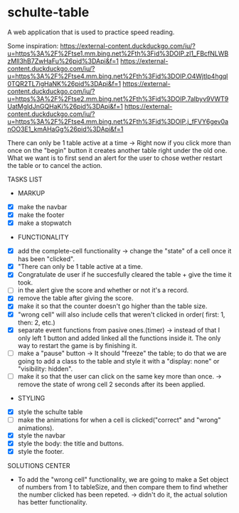 # schulte-table
A web application that is used to practice speed reading.

Some inspiration:
https://external-content.duckduckgo.com/iu/?u=https%3A%2F%2Ftse1.mm.bing.net%2Fth%3Fid%3DOIP.zl1_FBcfNLWBzMll3hB7ZwHaFu%26pid%3DApi&f=1
https://external-content.duckduckgo.com/iu/?u=https%3A%2F%2Ftse4.mm.bing.net%2Fth%3Fid%3DOIP.O4WjtIp4hgql0TQR2TL7igHaNK%26pid%3DApi&f=1
https://external-content.duckduckgo.com/iu/?u=https%3A%2F%2Ftse2.mm.bing.net%2Fth%3Fid%3DOIP.7aIbyv9VWT9UatMgIdJnGQHaKi%26pid%3DApi&f=1
https://external-content.duckduckgo.com/iu/?u=https%3A%2F%2Ftse4.mm.bing.net%2Fth%3Fid%3DOIP.j_fFVY6gev0anOO3E1_kmAHaGg%26pid%3DApi&f=1

There can only be 1 table active at a time -> Right now if you click more than once on the "begin" button it creates another table right under the old one. What we want is to first send an alert for the user to chose wether restart the table or to cancel the action. 

TASKS LIST 

* MARKUP 
- [x] make the navbar
- [x] make the footer
- [x] make a stopwatch

* FUNCTIONALITY
- [x] add the complete-cell functionality -> change the "state" of a cell once it has been "clicked".
- [x] "There can only be 1 table active at a time.
- [x] Congratulate de user if he succesfully cleared the table + give the time it took.
- [ ] in the alert give the score and whether or not it's a record. 
- [x] remove the table after giving the score.
- [x] make it so that the counter doesn't go higher than the table size.
- [x] "wrong cell" will also include cells that weren't clicked in order( first: 1, then: 2, etc.)
- [x] separate event functions from pasive ones.(timer) -> instead of  that I only left 1 button and added linked all the functions inside it. The only way to restart the game is by finishing it.
- [ ] make a "pause" button -> It should "freeze" the table; to do that we are going to add a class to the table and style it with a "display: none" or "visibility: hidden".
- [ ] make it so that the user can click on the same key more than once. -> remove the state of wrong cell 2 seconds after its been applied.

* STYLING
- [x] style the schulte table
- [ ] make the animations for when a cell is clicked("correct" and "wrong" animations).
- [x] style the navbar
- [x] style the body: the title and buttons.
- [x] style the footer.

SOLUTIONS CENTER
- To add the "wrong cell" functionality, we are going to make a Set object of numbers from 1 to tableSize, and then compare them to find whether the number clicked has been repeted. -> didn't do it, the actual solution has better functionality.